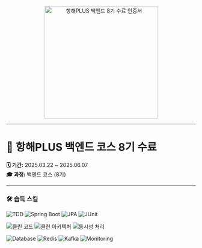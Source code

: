 <!-- 1. 클릭 가능한 수료 인증서 카드 -->
<p align="center">
  <a href="https://hhpluscertificateofcompletion.oopy.io/" target="_blank">
    <img width="300" src="https://static.spartacodingclub.kr/hanghae99/plus/completion/badge_purple.svg" alt="항해PLUS 백엔드 8기 수료 인증서"/>
  </a>
</p>

---

# 📜 항해PLUS 백엔드 코스 8기 수료

**🗓️ 기간:** 2025.03.22 ~ 2025.06.07  
**🎓 과정:** 백엔드 코스 (8기)

---

### 🛠️ 습득 스킬

<p align="left">
  <img alt="TDD"
       src="https://img.shields.io/badge/TDD-1E3A8A?style=plastic" />
  <img alt="Spring Boot"
       src="https://img.shields.io/badge/SpringBoot-2E7D32?style=plastic&logo=Spring" />
  <img alt="JPA"
       src="https://img.shields.io/badge/JPA-2E7D32?style=plastic" />
  <img alt="JUnit"
       src="https://img.shields.io/badge/JUnit-2E7D32?style=plastic&logo=JUnit5" />
</p>
<p align="left">
  <img alt="클린 코드"
       src="https://img.shields.io/badge/클린_코드-1E3A8A?style=plastic" />
  <img alt="클린 아키텍처"
       src="https://img.shields.io/badge/클린_아키텍처-1E3A8A?style=plastic" />
  <img alt="동시성 처리"
       src="https://img.shields.io/badge/동시성_처리-7E57C2?style=plastic" />
</p>
<p align="left">
  <img alt="Database"
       src="https://img.shields.io/badge/Database-7E57C2?style=plastic&logo=MySQL" />
  <img alt="Redis"
       src="https://img.shields.io/badge/Redis-7E57C2?style=plastic&logo=Redis" />
  <img alt="Kafka"
       src="https://img.shields.io/badge/Kafka-7E57C2?style=plastic&logo=ApacheKafka" />
  <img alt="Monitoring"
       src="https://img.shields.io/badge/Monitoring-7E57C2?style=plastic&logo=Grafana" />
</p>
